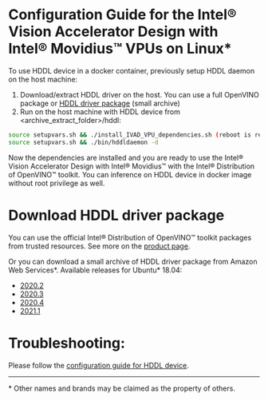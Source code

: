# Configuration Guide for the Intel® Vision Accelerator Design with Intel® Movidius™ VPUs on Linux*

To use HDDL device in a docker container, previously setup HDDL daemon on the host machine: 
1. Download/extract HDDL driver on the host. You can use a full OpenVINO package or [HDDL driver package](#download-hddl-driver-package) (small archive)
2. Run on the host machine with HDDL device from <archive_extract_folder>/hddl: 
```bash
source setupvars.sh && ./install_IVAD_VPU_dependencies.sh (reboot is required) 
source setupvars.sh && ./bin/hddldaemon -d 
```
Now the dependencies are installed and you are ready to use the Intel® Vision Accelerator Design with Intel® Movidius™ with the Intel® Distribution of OpenVINO™ toolkit.
You can inference on HDDL device in docker image without root privilege as well. 

# Download HDDL driver package
You can use the official Intel® Distribution of OpenVINO™ toolkit packages from trusted resources. 
See more on the [product page](https://software.intel.com/content/www/us/en/develop/tools/openvino-toolkit/choose-download.html).

Or you can download a small archive of HDDL driver package from Amazon Web Services*.
Available releases for Ubuntu* 18.04:

*  [2020.2](https://d30ikxcvcet9xo.cloudfront.net/drivers/vpu/hddl/2020.2/hddl_ubuntu18_1076.tgz)
*  [2020.3](https://d30ikxcvcet9xo.cloudfront.net/drivers/vpu/hddl/2020.3/hddl_ubuntu18_1167.tgz)
*  [2020.4](https://d30ikxcvcet9xo.cloudfront.net/drivers/vpu/hddl/2020.4/hddl_ubuntu18_1229.tgz)
*  [2021.1](https://d30ikxcvcet9xo.cloudfront.net/drivers/vpu/hddl/2021.1/hddl_ubuntu18_1380.tgz)


# Troubleshooting: 
Please follow the [configuration guide for HDDL device](https://docs.openvinotoolkit.org/latest/_docs_install_guides_installing_openvino_linux_ivad_vpu.html).

---
\* Other names and brands may be claimed as the property of others.